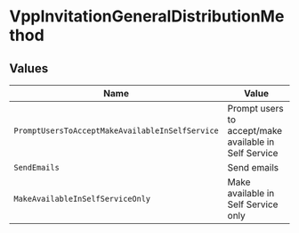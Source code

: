 # VppInvitationGeneralDistributionMethod


## Values

| Name                                                  | Value                                                 |
| ----------------------------------------------------- | ----------------------------------------------------- |
| `PromptUsersToAcceptMakeAvailableInSelfService`       | Prompt users to accept/make available in Self Service |
| `SendEmails`                                          | Send emails                                           |
| `MakeAvailableInSelfServiceOnly`                      | Make available in Self Service only                   |